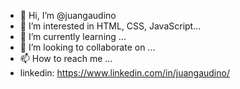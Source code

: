 - 👋 Hi, I’m @juangaudino
- 👀 I’m interested in HTML, CSS, JavaScript...
- 🌱 I’m currently learning ...
- 💞️ I’m looking to collaborate on ...
- 📫 How to reach me ...
- linkedin: https://www.linkedin.com/in/juangaudino/

<!---
juangaudino/juangaudino is a ✨ special ✨ repository because its `README.md` (this file) appears on your GitHub profile.
You can click the Preview link to take a look at your changes.
--->
